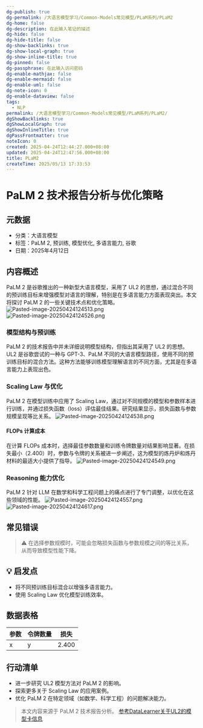 ```yaml
---
dg-publish: true
dg-permalink: /大语言模型学习/Common-Models常见模型/PLaM系列/PLaM2
dg-home: false
dg-description: 在此输入笔记的描述
dg-hide: false
dg-hide-title: false
dg-show-backlinks: true
dg-show-local-graph: true
dg-show-inline-title: true
dg-pinned: false
dg-passphrase: 在此输入访问密码
dg-enable-mathjax: false
dg-enable-mermaid: false
dg-enable-uml: false
dg-note-icon: 0
dg-enable-dataview: false
tags:
  - NLP
permalink: /大语言模型学习/Common-Models常见模型/PLaM系列/PLaM2/
dgShowBacklinks: true
dgShowLocalGraph: true
dgShowInlineTitle: true
dgPassFrontmatter: true
noteIcon: 0
created: 2025-04-24T12:44:27.000+08:00
updated: 2025-04-24T12:47:56.000+08:00
title: PLaM2
createTime: 2025/05/13 17:33:53
---
```




# PaLM 2 技术报告分析与优化策略

## 元数据
- 分类：大语言模型
- 标签：PaLM 2, 预训练, 模型优化, 多语言能力, 谷歌
- 日期：2025年4月12日


## 内容概述
PaLM 2 是谷歌推出的一种新型大语言模型，采用了 UL2 的思想，通过混合不同的预训练目标来增强模型对语言的理解，特别是在多语言能力方面表现突出。本文将探讨 PaLM 2 的一些关键技术点和优化策略。
![Pasted-image-20250424124513.png](/img/user/%E9%99%84%E4%BB%B6/Pasted%20image%2020250424124513.png)
![Pasted-image-20250424124526.png](/img/user/%E9%99%84%E4%BB%B6/Pasted%20image%2020250424124526.png)

### 模型结构与预训练
PaLM 2 的技术报告中并未详细说明模型结构，但指出其采用了 UL2 的思想。UL2 是谷歌尝试的一种与 GPT-3、PaLM 不同的大语言模型路径，使用不同的预训练目标的混合方法。这种方法能够训练模型理解语言的不同方面，尤其是在多语言能力上表现出色。


### Scaling Law 与优化
PaLM 2 在模型训练中应用了 Scaling Law，通过对不同规模的模型和参数样本进行训练，并通过损失函数（loss）评估最佳结果。研究结果显示，损失函数与参数规模呈现等比关系。
![Pasted-image-20250424124538.png](/img/user/%E9%99%84%E4%BB%B6/Pasted%20image%2020250424124538.png)

#### FLOPs 计算成本
在计算 FLOPs 成本时，选择最佳参数数量和训练令牌数量对结果影响显著。在损失最小（2.400）时，参数与令牌的关系被进一步阐述，这为模型的炼丹炉和炼丹材料的最适大小提供了指导。
![Pasted-image-20250424124549.png](/img/user/%E9%99%84%E4%BB%B6/Pasted%20image%2020250424124549.png)


### Reasoning 能力优化
PaLM 2 针对 LLM 在数学和科学工程问题上的痛点进行了专门调整，以优化在这些领域的性能。
![Pasted-image-20250424124557.png](/img/user/%E9%99%84%E4%BB%B6/Pasted%20image%2020250424124557.png)![Pasted-image-20250424124617.png](/img/user/%E9%99%84%E4%BB%B6/Pasted%20image%2020250424124617.png)


## 常见错误
> ⚠ 在选择参数规模时，可能会忽略损失函数与参数规模之间的等比关系，从而导致模型性能下降。


## 💡 启发点
- 将不同预训练目标混合以增强多语言能力。
- 使用 Scaling Law 优化模型训练效率。


## 数据表格
| 参数 | 令牌数量 | 损失 |
|------|----------|------|
| x    | y        | 2.400|


## 行动清单
- 进一步研究 UL2 模型方法对 PaLM 2 的影响。
- 探索更多关于 Scaling Law 的应用案例。
- 优化 PaLM 2 在特定领域（如数学、科学工程）的问题解决能力。

> 本文内容来源于 PaLM 2 技术报告分析。
> [ 参考DataLearner关于UL2的模型卡信息](https://www.datalearner.com/ai-models/pretrained-models/UL2)
